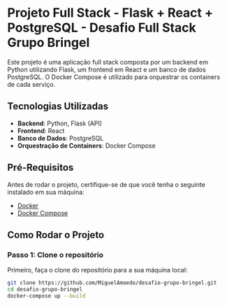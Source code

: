 # Projeto Full Stack - Flask + React + PostgreSQL - Desafio Full Stack Grupo Bringel

Este projeto é uma aplicação full stack composta por um backend em Python utilizando Flask, um frontend em React e um banco de dados PostgreSQL. O Docker Compose é utilizado para orquestrar os containers de cada serviço.

## Tecnologias Utilizadas

- **Backend**: Python, Flask (API)
- **Frontend**: React
- **Banco de Dados**: PostgreSQL
- **Orquestração de Containers**: Docker Compose

## Pré-Requisitos

Antes de rodar o projeto, certifique-se de que você tenha o seguinte instalado em sua máquina:

- [Docker](https://www.docker.com/get-started)
- [Docker Compose](https://docs.docker.com/compose/install/)

## Como Rodar o Projeto

### Passo 1: Clone o repositório

Primeiro, faça o clone do repositório para a sua máquina local:

```bash
git clone https://github.com/MiguelAmoedo/desafio-grupo-bringel.git
cd desafio-grupo-bringel
docker-compose up --build

